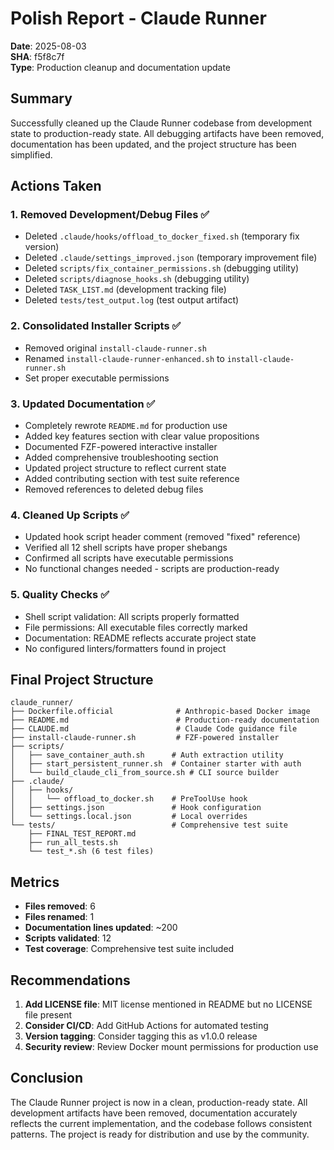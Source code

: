 # Polish Report - Claude Runner

**Date**: 2025-08-03  
**SHA**: f5f8c7f  
**Type**: Production cleanup and documentation update

## Summary

Successfully cleaned up the Claude Runner codebase from development state to production-ready state. All debugging artifacts have been removed, documentation has been updated, and the project structure has been simplified.

## Actions Taken

### 1. Removed Development/Debug Files ✅
- Deleted `.claude/hooks/offload_to_docker_fixed.sh` (temporary fix version)
- Deleted `.claude/settings_improved.json` (temporary improvement file)  
- Deleted `scripts/fix_container_permissions.sh` (debugging utility)
- Deleted `scripts/diagnose_hooks.sh` (debugging utility)
- Deleted `TASK_LIST.md` (development tracking file)
- Deleted `tests/test_output.log` (test output artifact)

### 2. Consolidated Installer Scripts ✅
- Removed original `install-claude-runner.sh`
- Renamed `install-claude-runner-enhanced.sh` to `install-claude-runner.sh`
- Set proper executable permissions

### 3. Updated Documentation ✅
- Completely rewrote `README.md` for production use
- Added key features section with clear value propositions
- Documented FZF-powered interactive installer
- Added comprehensive troubleshooting section
- Updated project structure to reflect current state
- Added contributing section with test suite reference
- Removed references to deleted debug files

### 4. Cleaned Up Scripts ✅
- Updated hook script header comment (removed "fixed" reference)
- Verified all 12 shell scripts have proper shebangs
- Confirmed all scripts have executable permissions
- No functional changes needed - scripts are production-ready

### 5. Quality Checks ✅
- Shell script validation: All scripts properly formatted
- File permissions: All executable files correctly marked
- Documentation: README reflects accurate project state
- No configured linters/formatters found in project

## Final Project Structure

```
claude_runner/
├── Dockerfile.official              # Anthropic-based Docker image
├── README.md                        # Production-ready documentation
├── CLAUDE.md                        # Claude Code guidance file
├── install-claude-runner.sh         # FZF-powered installer
├── scripts/
│   ├── save_container_auth.sh      # Auth extraction utility
│   ├── start_persistent_runner.sh  # Container starter with auth
│   └── build_claude_cli_from_source.sh # CLI source builder
├── .claude/
│   ├── hooks/
│   │   └── offload_to_docker.sh    # PreToolUse hook
│   ├── settings.json               # Hook configuration
│   └── settings.local.json         # Local overrides
└── tests/                          # Comprehensive test suite
    ├── FINAL_TEST_REPORT.md
    ├── run_all_tests.sh
    └── test_*.sh (6 test files)
```

## Metrics

- **Files removed**: 6
- **Files renamed**: 1  
- **Documentation lines updated**: ~200
- **Scripts validated**: 12
- **Test coverage**: Comprehensive test suite included

## Recommendations

1. **Add LICENSE file**: MIT license mentioned in README but no LICENSE file present
2. **Consider CI/CD**: Add GitHub Actions for automated testing
3. **Version tagging**: Consider tagging this as v1.0.0 release
4. **Security review**: Review Docker mount permissions for production use

## Conclusion

The Claude Runner project is now in a clean, production-ready state. All development artifacts have been removed, documentation accurately reflects the current implementation, and the codebase follows consistent patterns. The project is ready for distribution and use by the community.